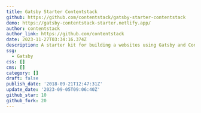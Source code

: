 ```yaml
---
title: Gatsby Starter Contentstack
github: https://github.com/contentstack/gatsby-starter-contentstack
demo: https://gatsby-contentstack-starter.netlify.app/
author: contentstack
author_link: https://github.com/contentstack
date: 2023-11-27T03:34:16.374Z
description: A starter kit for building a websites using Gatsby and Contentstack
ssg:
  - Gatsby
css: []
cms: []
category: []
draft: false
publish_date: '2018-09-21T12:47:31Z'
update_date: '2023-09-05T09:06:40Z'
github_star: 10
github_fork: 20
---
```

